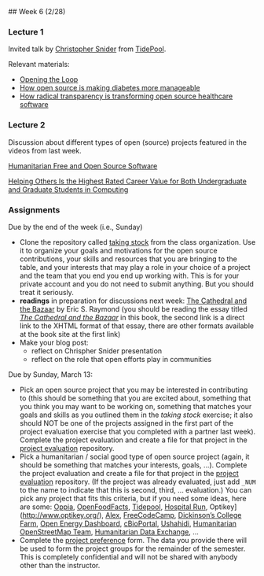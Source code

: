 <div class="week">

<div class="week_heading" markdown="1">
## Week 6 (2/28)
</div>

<div class="column_materials"  markdown="1">

### Lecture 1

Invited talk by
<a href="https://www.linkedin.com/in/christopherasnider/">Christopher Snider</a>
from <a href="https://www.tidepool.org/open">TidePool</a>.

Relevant materials:
- <a href="https://www.redhat.com/en/open-source-stories/opening-the-loop">Opening the Loop</a>
- <a href="https://www.redhat.com/en/blog/how-open-source-making-diabetes-more-manageable">How open source is making diabetes more manageable</a>
- <a href="https://opensource.com/article/22/2/transparency-open-source-healthcare-software">How radical transparency is transforming open source healthcare software</a>

### Lecture 2

Discussion about different types of open (source)  projects featured in the videos from last week.

[Humanitarian Free and Open Source Software](https://www.timreview.ca/article/399)

[Helping Others Is the Highest Rated Career Value for Both Undergraduate and Graduate Students in Computing](https://cra.org/crn/2018/11/helping-others-is-the-highest-rated-career-value-for-both-undergraduate-and-graduate-students-in-computing/)


</div>

<div class="column_assign"  markdown="1">

### Assignments

Due by the end of the week (i.e., Sunday)
- Clone the repository called [taking stock](https://github.com/ossd-sp22/taking_stock) from the class organization. Use it
to organize your goals and motivations for the open source contributions, your skills and resources that you are bringing
to the table, and your interests that may play a role in your choice of a project and the team that you end you end up working with. This is for your private account and you do not need to submit anything. But you should treat it seriously.
-  __readings__ in preparation for discussions next week: [The Cathedral and the Bazaar](http://www.catb.org/~esr/writings/cathedral-bazaar/) by Eric S. Raymond (you should be reading the essay titled [_The Cathedral and the Bazaar_](http://www.catb.org/~esr/writings/cathedral-bazaar/cathedral-bazaar/) in this book, the second link is a direct link to the XHTML format of that essay, there are other formats available at the book site at the first link)
- Make your blog post:
   - reflect on Chrispher Snider presentation
   - reflect on the role that open efforts play in communities

Due by Sunday, March 13:
- Pick an open source project that you may be interested in contributing to (this should be something that you are excited about, something that you think you may want to be working on, something that matches your goals and skills as you outlined them in the _taking stock_ exercise; it also should NOT be one of the projects assigned in the first part of the project evaluation exercise that you completed with a partner last week). Complete the project evaluation and create a file for that project in the [project evaluation](https://github.com/ossd-sp22/project-evaluation) repository.
- Pick a humanitarian / social good type of open source project (again, it should be something that matches your interests, goals, ...).  Complete the project evaluation and create a file for that project in the [project evaluation](https://github.com/ossd-sp22/project-evaluation) repository. (If the project was already evaluated, just add `_NUM` to the name to indicate that this is second, third, ... evaluation.) You can pick any project that fits this criteria, but if you need some ideas, here are some:
[Oppia](https://www.oppia.org/splash), [OpenFoodFacts](https://world.openfoodfacts.org/), [Tidepool](https://www.tidepool.org/),  [Hospital Run](https://hospitalrun.io/), Optikey](http://www.optikey.org/), [Alex](https://alexjs.com/), [FreeCodeCamp](https://www.freecodecamp.org/), [Dickinson’s College Farm](https://farmdata.dickinson.edu/guest.php), [Open Energy Dashboard](https://openenergydashboard.github.io/), [cBioPortal](https://www.cbioportal.org/), [Ushahidi](https://www.ushahidi.com/), [Humanitarian OpenStreetMap Team](https://www.hotosm.org/), [Humanitarian Data Exchange](https://data.humdata.org/), ...
- Complete the [project preference](https://forms.gle/1Kbi5zjg2wKR6vci9) form. The data you provide there will be used to form the project groups for the remainder of the semester. This is completely confidential and will not be shared with anybody other than the instructor.


</div>
</div>
